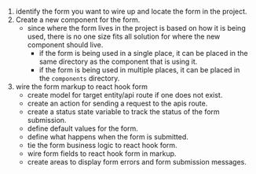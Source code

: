 1. identify the form you want to wire up and locate the form in the project.
2. Create a new component for the form.
    * since where the form lives in the project is based on how it is being used, there is no one size fits all solution for where the new component should live.
      * if the form is being used in a single place, it can be placed in the same directory as the component that is using it.
      * if the form is being used in multiple places, it can be placed in the `components` directory.
3. wire the form markup to react hook form
   * create model for target entity/api route if one does not exist. 
   * create an action for sending a request to the apis route.
   * create a status state variable to track the status of the form submission.
   * define default values for the form.
   * define what happens when the form is submitted.
   * tie the form business logic to react hook form.
   * wire form fields to react hook form in markup.
   * create areas to display form errors and form submission messages.
